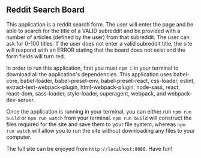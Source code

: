 ## Reddit Search Board

This application is a reddit search form. The user will enter the page and be able to search for the title of a VALID subreddit and be provided with a number of articles (defined by the user) from that subreddit. The user can ask for 0-100 titles. If the user does not enter a valid subreddit title, the site will respond with an ERROR stating that the board does not exist and the form fields will turn red.

In order to run this application, first you must ```npm i``` in your terminal to download all the application's dependencies. This application uses babel-core, babel-loader, babel-preset-env, babel-preset-react, css-loader, eslint, extract-text-webpack-plugin, html-webpack-plugin, node-sass, react, react-dom, sass-loader, style-loader, superagent, webpack, and webpack-dev-server.

Once the application is running in your terminal, you can either run ```npm run build``` or ```npm run watch``` from your terminal. ```npm run build``` will construct the files required for the site and save them to your file system, whereas ```npm run watch``` will allow you to run the site without downloading any files to your computer. 

The full site can be enjoyed from ```http://localhost:8080```. Have fun!